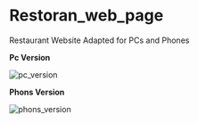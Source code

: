 # Restoran_web_page
Restaurant Website Adapted for PCs and Phones

**Pc Version**

![pc_version](https://github.com/darkk03/Restoran_web_page/assets/89299212/21e0695f-c3aa-4dcb-824f-f1b042ff58ea)

**Phons Version**

![phons_version](https://github.com/darkk03/Restoran_web_page/assets/89299212/20d29d94-079e-4a7b-8e76-b07f3fa07f39)
